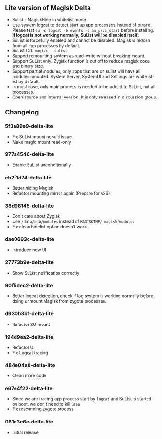 ## Lite version of Magisk Delta

- Sulist - MagiskHide in whitelist mode
- Use system logcat to detect start up app processes instead of ptrace. Please test `su -c logcat -b events -s am_proc_start` before installing. **If logcat is not working normally, SuList will be disabled itself.**
- SuList is forcefully enabled and cannot be disabled. Magisk is hidden from all app processes by default.
- SuList CLI: `magisk --sulist`
- Support remounting system as read-write without breaking mount.
- Support SuList only. Zygisk function is cut off to reduce magisk code and binary size.
- Support partial modules, only apps that are on sulist will have all modules mounted. System Server, SystemUI and Settings are whitelist-ed by default.
- In most case, only main process is needed to be added to SuList, not all processes.
- Open source and internal version. It is only released in discussion group.

## Changelog

### 5f3a89e9-delta-lite

- Fix SuList mount nosuid issue
- Make magic mount read-only

### 977a4546-delta-lite

- Enable SuList unconditionally

### cb2f1d74-delta-lite

- Better hiding Magisk
- Refactor mounting mirror again (Prepare for v26)

### 38d98145-delta-lite

- Don't care about Zygisk
- Use `/data/adb/modules` instead of `MAGISKTMP/.magisk/modules`
- Fix clean hidelist option doesn't work

### dae0693c-delta-lite

- Introduce new UI

### 27773b9e-delta-lite

- Show SuList notification correctly

### 90f5dec2-delta-lite

- Better logcat detection, check if log system is working normally before doing unmount Magisk from zygote processes.

### d930b3b1-delta-lite

- Refactor SU mount

### 194d9ea2-delta-lite

- Refactor UI
- Fix Logcat tracing

### 484e04a0-delta-lite

- Clean more code

### e67e4f22-delta-lite

- Since we are tracing app process start by `logcat` and SuList is started on boot, we don't need to kill `usap`
- Fix rescanning zygote process

### 061e3e6e-delta-lite

- Initial release